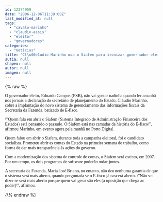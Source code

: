 ```yaml
---
id: 12374959
date: "2006-12-06T11:39:00Z"
last_modified_at: null
tags:
  - "cavalo-marinho"
  - "claudio-assis"
  - "eleitor"
  - "governadores"
categories:
  - "noticias"
title: "Cl\u00e1udio Marinho usa o Siafem para ironizar governador eleito"
sutia: null
chapeu: null
autor: null
imagem: null
---
```

{\% raw %}
<p><P><FONT face=Verdana>O governador eleito, Eduardo Campos (PSB), não vai gostar nadinha quando ler amanhã nos jornais a declaração do secretário de planejamento do Estado, Cláudio Marinho, sobre a implantação do novo sistema de gerenciamento das informações fiscais da Secretaria da Fazenda, batizado de E-fisco.</FONT></P></p>
<p><P><FONT face=Verdana>\"Quem fala em abrir o Siafem (Sistema Integrado de Administração Financeira dos Estados) está pensando o passado. O Siafem está nas camadas da história do E-fisco\", afirmou Marinho, em evento agora pela manhã no Porto Digital.</FONT></P></p>
<p><P><FONT face=Verdana>Quem falou em abrir o Siafem, durante toda a campanha eleitoral, foi o candidato socialista. Prometeu abrir as contas do Estado na primeira semana de trabalho, como forma de dar mais transparência às ações do governo.</FONT></P></p>
<p><P><FONT face=Verdana>Com a modernização dos sistema de controle de contas, o Siafem será extinto, em 2007. Por um tempo, os dois programas de software poderão rodar juntos.</FONT></P></p>
<p><P><FONT face=Verdana>A secretaria da Fazenda, Maria José Briano, no entanto, não deu nenhuma garantia de que o sistema será mais aberto, quando perguntada se o E-fisco já nascerá aberto. \"Não sei dizer se será mais aberto porque quem vai gerar são eles (a oposição que chega ao poder)\", afirmou.</FONT></P> </p>
{\% endraw %}